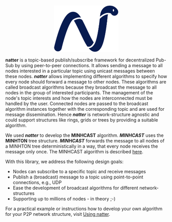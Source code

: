 <p align="center">
<img src="img/natter_Logo_separated.svg" class="logo" width="200px" alt="natter Logo">
</p>

**natter** is a topic-based publish/subscribe framework for decentralized Pub-Sub by using peer-to-peer connections.
It allows sending a message to all nodes interested in a particular topic using unicast messages between these nodes.
***natter*** allows implementing different algorithms to specify how every node should forward a message to other nodes.
These algorithms are called broadcast algorithms because they broadcast the message to all nodes in the group of interested participants.
The management of the node's topic interests and how the nodes are interconnected must be handled by the user.
Connected nodes are passed to the broadcast algorithm instances together with the corresponding topic and are used for message dissemination.
Hence ***natter*** is network-structure agnostic and could support structures like rings, grids or trees by providing a suitable algorithm. 

We used ***natter*** to develop the **MINHCAST** algorithm.
***MINHCAST*** uses the **MINHTON** tree structure.
***MINHCAST*** forwards the message to all nodes of a MINHTON tree deterministically in a way, that every node receives the message only once.
The MINHCAST algorithm is described [here](programmers/minhcast.md).

With this library, we address the following design goals:

- Nodes can subscribe to a specific topic and receive messages
- Publish a (broadcast) message to a topic using point-to-point connections, e.g., UDP
- Ease the development of broadcast algorithms for different network-structures
- Supporting up to millions of nodes - in theory ;-)

For a practical example or instructions how to develop your own algorithm for your P2P network structure, visit [Using natter](using.md).
